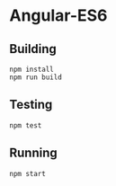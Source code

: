 # Angular-ES6

## Building

```
npm install
npm run build
```

## Testing

```
npm test
```

## Running

```
npm start
```
